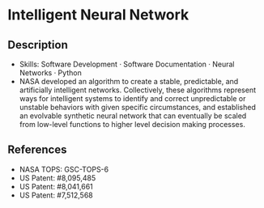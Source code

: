 # Intelligent Neural Network

## Description
- Skills: Software Development · Software Documentation · Neural Networks · Python 
- NASA developed an algorithm to create a stable, predictable, and artificially intelligent networks. Collectively, these algorithms represent ways for intelligent systems to identify and correct unpredictable or unstable behaviors with given specific circumstances, and established an evolvable synthetic neural network that can eventually be scaled from low-level functions to higher level decision making processes.
 
## References
- NASA TOPS: GSC-TOPS-6
- US Patent: #8,095,485
- US Patent: #8,041,661
- US Patent: #7,512,568

